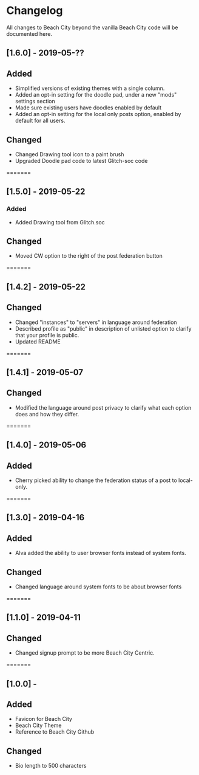 Changelog
=========

All changes to Beach City beyond the vanilla Beach City code will be documented here.

## [1.6.0] - 2019-05-??
## Added
- Simplified versions of existing themes with a single column.
- Added an opt-in setting for the doodle pad, under a new "mods" settings section
- Made sure existing users have doodles enabled by default
- Added an opt-in setting for the local only posts option, enabled by default for all users.

## Changed
- Changed Drawing tool icon to a paint brush
- Upgraded Doodle pad code to latest Glitch-soc code

=======
## [1.5.0] - 2019-05-22
### Added
- Added Drawing tool from Glitch.soc

## Changed
- Moved CW option to the right of the post federation button


=======
## [1.4.2] - 2019-05-22
## Changed
- Changed "instances" to "servers" in language around federation
- Described profile as "public" in description of unlisted option to clarify that your profile is public.
- Updated README

=======
## [1.4.1] - 2019-05-07
## Changed
- Modified the language around post privacy to clarify what each option does and how they differ.

=======
## [1.4.0] - 2019-05-06
## Added
- Cherry picked ability to change the federation status of a post to local-only.

=======
## [1.3.0] - 2019-04-16
## Added
- Alva added the ability to user browser fonts instead of system fonts.

## Changed
- Changed language around system fonts to be about browser fonts

=======
## [1.1.0] - 2019-04-11
## Changed
- Changed signup prompt to be more Beach City Centric.

=======
## [1.0.0] - 
## Added
- Favicon for Beach City
- Beach City Theme
- Reference to Beach City Github

## Changed
- Bio length to 500 characters